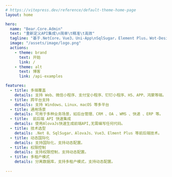 ```yaml
---
# https://vitepress.dev/reference/default-theme-home-page
layout: home

hero:
  name: "Bear.Core.Admin"
  text: "重新定义API集成\n简单\t精准\t高效"
  tagline: "基于.NetCore，Vue3，Uni-App\nSqlSugar，Element Plus，Wot-Design-Uni"
  image: "/assets/image/logo.png"
  actions:
    - theme: brand
      text: 开始
      link: /
    - theme: alt
      text: 博客
      link: /api-examples

features:
  - title: 多端覆盖
    details: 支持 Web、微信小程序、支付宝小程序、钉钉小程序、H5、APP、鸿蒙等端。
  - title: 跨平台支持
    details: 支持 Windows、Linux、macOS 等多平台
  - title: 通用场景
    details: 可用于多种业务场景，如后台管理、CRM 、OA 、WMS 、快递 、ERP 等。
  - title:  前后端 API 快速集成
    details: 使用AlovaJs快速生成前端API,无需编写任何代码。
  - title: 技术选型
    details: .Net 8、SqlSugar、AlovaJs、Vue3、Elment Plus 等前后端技术。
  - title: 动态国际化
    details: 支持国际化，支持动态配置。
  - title: 权限控制
    details: 支持权限控制，支持动态配置。
  - title: 多租户模式
    details: 分离数据库，支持多租户模式，支持动态配置。
  
---
```


